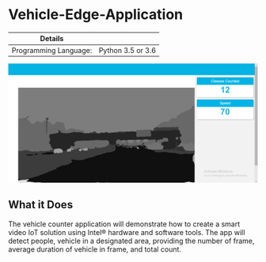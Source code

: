 # Vehicle-Edge-Application

| Details            |              |
|-----------------------|---------------|
| Programming Language: |  Python 3.5 or 3.6 |

![Vehicle-Edge-python](./Capture_vehicle.PNG)

## What it Does

The vehicle counter application will demonstrate how to create a smart video IoT solution using Intel® hardware and software tools. The app will detect people, vehicle in a designated area, providing the number of frame, average duration of vehicle in frame, and total count.


